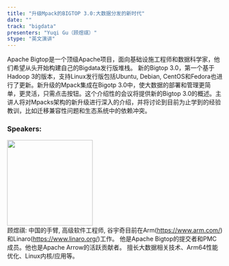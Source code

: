 ```yaml
---
title: "升级Mpack的BIGTOP 3.0:大数据分发的新时代"
date: "" 
track: "bigdata"
presenters: "Yuqi Gu（顾煜祺）"
stype: "英文演讲"
---
```

Apache Bigtop是一个顶级Apache项目，面向基础设施工程师和数据科学家，他们希望从头开始构建自己的Bigdata发行版堆栈。
新的Bigtop 3.0，第一个基于Hadoop 3的版本，支持Linux发行版包括Ubuntu, Debian, CentOS和Fedora也进行了更新。新升级的Mpack集成在Bigotp 3.0中，使大数据的部署和管理更简单，更灵活，只需点击按钮。这个介绍性的会议将提供新的Bigtop 3.0的概述。主讲人将对Mpacks架构的新升级进行深入的介绍，并将讨论到目前为止学到的经验教训，比如迁移兼容性问题和生态系统中的依赖冲突。
 ### Speakers: 
 <img src="images/speaker/1036.png" width="200" /><br>顾煜祺: 中国的手臂, 高级软件工程师, 谷宇奇目前在Arm(https://www.arm.com/)和Linaro(https://www.linaro.org/)工作。
他是Apache Bigtop的提交者和PMC成员。他也是Apache Arrow的活跃贡献者。
擅长大数据相关技术、Arm64性能优化、Linux内核/应用等。

 